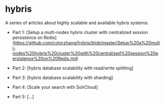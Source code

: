 hybris
======

A series of articles about highly scalable and available hybris systems:

* Part 1:
[Setup a multi-nodes hybris cluster with centralized session persistence on Redis] (https://github.com/colorzhang/hybris/blob/master/Setup%20a%20multi-nodes%20hybris%20cluster%20with%20centralized%20session%20persistence%20on%20Redis.md)

* Part 2:
[hybris database scalability with read/write splitting]

* Part 3:
[hybris database scalability with sharding]

* Part 4:
[Scale your search with SolrCloud]

* Part 5:
[...]
